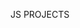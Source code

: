 JS PROJECTS 























































































